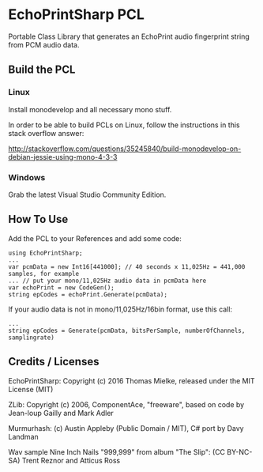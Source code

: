 # EchoPrintSharp PCL

Portable Class Library that generates an EchoPrint audio fingerprint string from PCM audio data.

## Build the PCL

### Linux

Install monodevelop and all necessary mono stuff.

In order to be able to build PCLs on Linux, follow the instructions in this stack overflow answer:

http://stackoverflow.com/questions/35245840/build-monodevelop-on-debian-jessie-using-mono-4-3-3

### Windows

Grab the latest Visual Studio Community Edition.

## How To Use

Add the PCL to your References and add some code:

    using EchoPrintSharp;
    ...
    var pcmData = new Int16[441000]; // 40 seconds x 11,025Hz = 441,000 samples, for example
    ... // put your mono/11,025Hz audio data in pcmData here    
    var echoPrint = new CodeGen();
    string epCodes = echoPrint.Generate(pcmData);

If your audio data is not in mono/11,025Hz/16bin format, use this call:

    ...
    string epCodes = Generate(pcmData, bitsPerSample, numberOfChannels, samplingrate)

## Credits / Licenses

EchoPrintSharp: Copyright (c) 2016 Thomas Mielke, released under the MIT License (MIT)

ZLib: Copyright (c) 2006, ComponentAce, "freeware", based on code by Jean-loup Gailly and Mark Adler

Murmurhash: (c) Austin Appleby (Public Domain / MIT), C# port by Davy Landman

Wav sample Nine Inch Nails "999,999" from album "The Slip": (CC BY-NC-SA) Trent Reznor and Atticus Ross 

